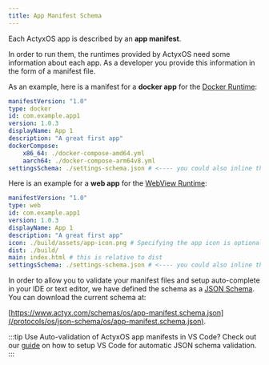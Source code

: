```yaml
---
title: App Manifest Schema
---
```


Each ActyxOS app is described by an **app manifest**.

In order to run them, the runtimes provided by ActyxOS need some information about each app. As a developer you provide this information in the form of a manifest file.

As an example, here is a manifest for a **docker app** for the [Docker Runtime](/docs/os/advanced-guides/actyxos-on-docker):

```yaml
manifestVersion: "1.0"
type: docker
id: com.example.app1
version: 1.0.3
displayName: App 1
description: "A great first app"
dockerCompose: 
    x86_64: ./docker-compose-amd64.yml
    aarch64: ./docker-compose-arm64v8.yml
settingsSchema: ./settings-schema.json # <---- you could also inline the settings schema
```

Here is an example for a **web app** for the [WebView Runtime](/docs/os/advanced-guides/app-runtimes):

```yaml
manifestVersion: "1.0"
type: web
id: com.example.app1
version: 1.0.3
displayName: App 1
description: "A great first app"
icon: ./build/assets/app-icon.png # Specifying the app icon is optional. If you don't specify an icon for your app, ActyxOS will automatically use a default icon.
dist: ./build/
main: index.html # this is relative to dist
settingsSchema: ./settings-schema.json # <---- you could also inline the settings schema
```


In order to allow you to validate your manifest files and setup auto-complete in your IDE or text editor, we have defined the schema as a [JSON Schema](https://json-schema.org/). You can download the current schema at:

[https://www.actyx.com/schemas/os/app-manifest.schema.json](/protocols/os/json-schema/os/app-manifest.schema.json).

:::tip Use Auto-validation of ActyxOS app manifests in VS Code?
Check out our [guide](/docs/os/advanced-guides/using-vscode-for-schema-validation.md) on how to setup VS Code for automatic JSON schema validation.
:::
